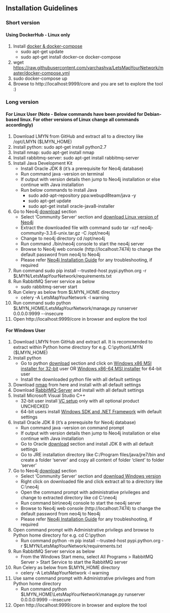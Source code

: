 ## Installation Guidelines ##

### Short version ###

#### Using DockerHub - Linux only ####
1. Install [docker & docker-compose](https://docs.docker.com/install/linux/docker-ce/debian/#install-using-the-repository)
   - sudo apt-get update
   - sudo apt-get install docker-ce docker-compose
2. wget https://raw.githubusercontent.com/varchashva/LetsMapYourNetwork/master/docker-compose.yml
3. sudo docker-compose up
4. Browse to http://localhost:9999/core and you are set to explore the tool :)

### Long version ###
#### For Linux User (Note - Below commands have been provided for Debian-based linux. For other versions of Linux change all commands accordingly) #### 

1. Download LMYN from GitHub and extract all to a directory like /opt/LMYN ($LMYN_HOME)
2. Install python: sudo apt-get install python2.7
3. Install nmap: sudo apt-get install nmap 
4. Install rabbitmq-server: sudo apt-get install rabbitmq-server
5. Install Java Development Kit
   - Install Oracle JDK 8 (it’s a prerequisite for Neo4j database)
   - Run command java -version on terminal
   - If output with version details then jump to Neo4j installation or else continue with Java installation 
   - Run below commands to install Java
     - sudo add-apt-repository ppa:webupd8team/java -y
     - sudo apt-get update 
     - sudo apt-get install oracle-java8-installer
6. Go to Neo4j [download](https://neo4j.com/download-center/#releases) section
   - Select ‘Community Server’ section and [download Linux version of Neo4j](https://go.neo4j.com/download-thanks.html?edition=community&release=3.3.6&flavour=unix&_ga=2.217214878.946316120.1534600164-1297405808.1534400604)
   - Extract the downloaded file with command sudo tar -xzf neo4j-community-3.3.6-unix.tar.gz -C /opt/neo4j
   - Change to neo4j directory cd /opt/neo4j
   - Run command ./bin/neo4j console to start the neo4j server
   - Browse to Neo4j web console (http://localhost:7474) to change the default password from neo4j to Neo4j
   - Please refer [Neo4j Installation Guide](https://neo4j.com/docs/operations-manual/current/installation) for any troubleshooting, if required 
7. Run command sudo pip install --trusted-host pypi.python.org -r $LMYN/LetsMapYourNetwork/requirements.txt
8. Run RabbitMQ Server service as below
   - sudo rabbitmq-server start
9. Run Celery as below from $LMYN_HOME directory
   - celery -A LetsMapYourNetwork -l warning
10. Run command sudo python $LMYN_HOME/LetsMapYourNetwork/manage.py runserver 0.0.0.0:9999 --insecure
11. Open http://localhost:9999/core in browser and explore the tool

#### For Windows User #### 

1. Download LMYN from GitHub and extract all. It is recommended to extract within Python home directory for e.g. C:\python\LMYN ($LMYN_HOME)
2. Install python 
   - Go to python [download](https://www.python.org/downloads/release/python-2715) section and click on [Windows x86 MSI installer for 32-bit](https://www.python.org/ftp/python/2.7.15/python-2.7.15.msi) user OR [Windows x86-64 MSI installer](https://www.python.org/ftp/python/2.7.15/python-2.7.15.amd64.msi) for 64-bit user 
   - Install the downloaded python file with all default settings
3. Download [nmap](https://nmap.org/dist/nmap-7.70-setup.exe) from here and install with all default settings
4. Download [RabbitMQ-Server](https://www.rabbitmq.com/install-windows.html) and install with all default settings
5. Install Microsoft Visual Studio C++
   - 32-bit user install [VC setup](http://download.microsoft.com/download/A/5/4/A54BADB6-9C3F-478D-8657-93B3FC9FE62D/vcsetup.exe) only with all optional product UNCHECKED
   - 64-bit users install [Windows SDK and .NET Framework](https://www.microsoft.com/en-us/Download/confirmation.aspx?id=8442) with default settings  
6. Install Oracle JDK 8 (it’s a prerequisite for Neo4j database)
   - Run command java -version on command prompt
   - If output with version details then jump to Neo4j installation or else continue with Java installation 
   - Go to Oracle [download](http://www.oracle.com/technetwork/java/javase/downloads/jdk8-downloads-2133151.html) section and install JDK 8 with all default settings
   - Go to JRE installation directory like C:/Program files/java/jre7/bin and create a folder ‘server’ and copy all content of folder ‘client’ to folder ‘server’
7. Go to Neo4j [download](https://neo4j.com/download-center/#releases) section
   - Select ‘Community Server’ section and [download Windows version](https://go.neo4j.com/download-thanks.html?edition=community&release=3.4.6&flavour=winzip&_ga=2.141706682.946316120.1534600164-1297405808.1534400604)
   - Right click on downloaded file and click extract all to a directory like C:\neo4j
   - Open the command prompt with administrative privileges and change to extracted directory like cd C:\neo4j 
   - Run command bin\neo4j console to start the neo4j server
   - Browse to Neo4j web console (http://localhost:7474) to change the default password from neo4j to Neo4j
   - Please refer [Neo4j Installation Guide](https://neo4j.com/docs/operations-manual/current/installation/) for any troubleshooting, if required 
8. Open command prompt with Administrative privilegs and browse to Python home directory for e.g. cd C:\python
   - Run command python -m pip install --trusted-host pypi.python.org -r $LMYN/LetsMapYourNetwork/requirements.txt
9. Run RabbitMQ Server service as below
   - From the Windows Start menu, select All Programs > RabbitMQ Server > Start Service to start the RabbitMQ server
10. Run Celery as below from $LMYN_HOME directory
    - celery -A LetsMapYourNetwork -l warning
10. Use same command prompt with Administrative privileges and from Python home directory
    - Run command python $LMYN_HOME\LetsMapYourNetwork\manage.py runserver 0.0.0.0:9999 --insecure
11. Open http://localhost:9999/core in browser and explore the tool
